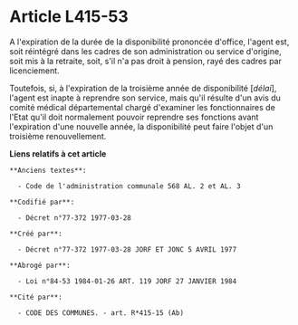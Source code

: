 # Article L415-53

A l'expiration de la durée de la disponibilité prononcée d'office, l'agent est, soit réintégré dans les cadres de son
administration ou service d'origine, soit mis à la retraite, soit, s'il n'a pas droit à pension, rayé des cadres par
licenciement.

Toutefois, si, à l'expiration de la troisième année de disponibilité [*délai*], l'agent est inapte à reprendre son service,
mais qu'il résulte d'un avis du comité médical départemental chargé d'examiner les fonctionnaires de l'Etat qu'il doit
normalement pouvoir reprendre ses fonctions avant l'expiration d'une nouvelle année, la disponibilité peut faire l'objet d'un
troisième renouvellement.

**Liens relatifs à cet article**

	**Anciens textes**:

	  - Code de l'administration communale 568 AL. 2 et AL. 3

	**Codifié par**:

	  - Décret n°77-372 1977-03-28

	**Créé par**:

	  - Décret n°77-372 1977-03-28 JORF ET JONC 5 AVRIL 1977

	**Abrogé par**:

	  - Loi n°84-53 1984-01-26 ART. 119 JORF 27 JANVIER 1984

	**Cité par**:

	  - CODE DES COMMUNES. - art. R*415-15 (Ab)
